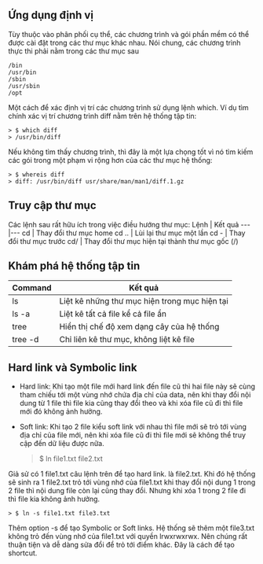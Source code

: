 ## Ứng dụng định vị

Tùy thuộc vào phân phối cụ thể, các chương trình và gói phần mềm  có thể được cài đặt trong các thư mục khác nhau. Nói chung, các chương trình thực thi phải nằm trong các thư mục sau

    /bin
    /usr/bin
    /sbin
    /usr/sbin
    /opt

Một cách để xác định vị trí các chương trình sử dụng lệnh which. Ví dụ tìm chính xác vị trí chương trình diff nằm trên hệ thống tập tin:

    > $ which diff
    > /usr/bin/diff

Nếu không tìm thấy chương trình, thì đây là một lựa chọng tốt vì nó tìm kiếm các gói trong một phạm vi rộng hơn của các thư mục hệ thống:

    > $ whereis diff
    > diff: /usr/bin/diff usr/share/man/man1/diff.1.gz

## Truy cập thư mục 

Các lệnh sau rất hữu ích trong việc điều hướng thư mục:
Lệnh | Kết quả
---|---
cd | Thay đổi thư mục home
cd .. | Lùi lại thư mục một lần
cd - | Thay đổi thư mục trước
cd/ | Thay đổi thư mục hiện tại thành thư mục gốc (/)

## Khám phá hệ thống tập tin

Command | Kết quả
---|---
ls | Liệt kê những thư mục hiện trong mục hiện tại
ls -a | Liệt kê tất cả file kể cả file ẩn
tree | Hiển thị chế độ xem dạng cây của hệ thống
tree -d | Chỉ liên kê thư mục, không liệt kê file

## Hard link và Symbolic link

* Hard link: Khi tạo một file mới hard link đến file cũ thì hai file này sẽ cùng tham chiếu tới một vùng nhớ chứa địa chỉ của data, nên khi thay đổi nội dung từ 1 file thì file kia cũng thay đổi theo và khi xóa file cũ đi thì file mới đó không ảnh hưởng.
* Soft link: Khi tạo 2 file kiểu soft link với nhau thì file mới sẽ trỏ tới vùng địa chỉ của file mới, nên khi xóa file cũ đi thì file mới sẽ không thể truy cập đến dữ liệu được nữa.

    > $ ln file1.txt file2.txt

Giả sử có 1 file1.txt câu lệnh trên để tạo hard link. là file2.txt. Khi đó hệ thống sẽ sinh ra 1 file2.txt trỏ tới vùng nhớ của file1.txt khi thay đổi nội dung 1 trong 2 file thì nội dung file còn lại cũng thay đổi. Nhưng khi xóa 1 trong 2 file đi thì file kia không ảnh hưởng.

    > $ ln -s file1.txt file3.txt

Thêm option -s để tạo Symbolic or Soft links. Hệ thống sẽ thêm một file3.txt không trỏ đến vùng nhớ của file1.txt với quyền lrwxrwxrwx. Nên chúng rất thuận tiện và dễ dàng sửa đổi để trỏ tới điểm khác. Đây là cách để tạo shortcut.
